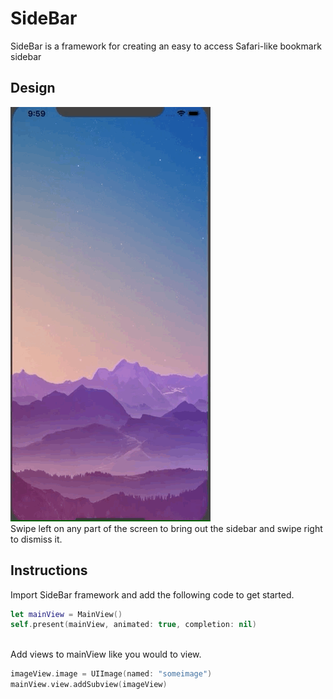 # SideBar

SideBar is a framework for creating an easy to access Safari-like bookmark sidebar

## Design
![](gifdemo3.gif)
<br>
Swipe left on any part of the screen to bring out the sidebar and swipe right to dismiss it.

## Instructions

Import SideBar framework and add the following code to get started.

```swift
let mainView = MainView()
self.present(mainView, animated: true, completion: nil)
```
<br>
Add views to mainView like you would to view.
<br>

```swift
imageView.image = UIImage(named: "someimage")
mainView.view.addSubview(imageView)
```
